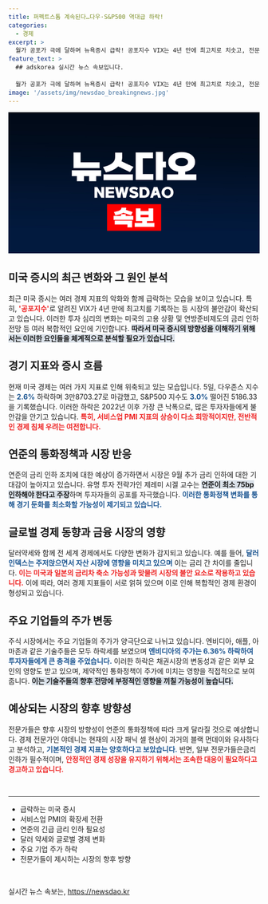 ```yaml
---
title: 퍼펙트스톰 계속된다…다우·S&P500 역대급 하락!
categories:
  - 경제
excerpt: >
  월가 공포가 극에 달하며 뉴욕증시 급락! 공포지수 VIX는 4년 만에 최고치로 치솟고, 전문가들은 연준의 긴급 금리 인하 필요성을 경고합니다. 서비스업 확장이 다소 희망적이나, 경기침체 우려는 여전합니다! 궁금증을 자아내는 이 상황, 클릭해 보세요!
feature_text: >
  ## adskorea 실시간 뉴스 속보입니다.

  월가 공포가 극에 달하며 뉴욕증시 급락! 공포지수 VIX는 4년 만에 최고치로 치솟고, 전문가들은 연준의 긴급 금리 인하 필요성을 경고합니다. 서비스업 확장이 다소 희망적이나, 경기침체 우려는 여전합니다! 궁금증을 자아내는 이 상황, 클릭해 보세요!
image: '/assets/img/newsdao_breakingnews.jpg'
---
```


<p><img src="/assets/img/newsdao_breakingnews.jpg" alt="adskorea 속보" /></p>

<h2 data-ke-size="size26">미국 증시의 최근 변화와 그 원인 분석</h2>

<p data-ke-size="size16">최근 미국 증시는 여러 경제 지표의 악화와 함께 급락하는 모습을 보이고 있습니다. 특히, <b><span style="color: #ee2323;">'공포지수'</span></b>로 알려진 VIX가 4년 만에 최고치를 기록하는 등 시장의 불안감이 확산되고 있습니다. 이러한 투자 심리의 변화는 미국의 고용 상황 및 연방준비제도의 금리 인하 전망 등 여러 복합적인 요인에 기인합니다. <b><span style="background-color: #21538527;">따라서 미국 증시의 방향성을 이해하기 위해서는 이러한 요인들을 체계적으로 분석할 필요가 있습니다.</span></b></p>

<h2 data-ke-size="size26">경기 지표와 증시 흐름</h2>

<p data-ke-size="size16">현재 미국 경제는 여러 가지 지표로 인해 위축되고 있는 모습입니다. 5일, 다우존스 지수는 <b><span style="color: #1a5490;">2.6%</span></b> 하락하며 3만8703.27로 마감했고, S&P500 지수도 <b><span style="color: #1a5490;">3.0%</span></b> 떨어진 5186.33을 기록했습니다. 이러한 하락은 2022년 이후 가장 큰 낙폭으로, 많은 투자자들에게 불안감을 안기고 있습니다. <b><span style="color: #ee2323;">특히, 서비스업 PMI 지표의 상승이 다소 희망적이지만, 전반적인 경제 침체 우려는 여전합니다.</span></b></p>

<h2 data-ke-size="size26">연준의 통화정책과 시장 반응</h2>

<p data-ke-size="size16">연준의 금리 인하 조치에 대한 예상이 증가하면서 시장은 9월 추가 금리 인하에 대한 기대감이 높아지고 있습니다. 유명 투자 전략가인 제레미 시겔 교수는 <b><span style="background-color: #21538527;">연준이 최소 75bp 인하해야 한다고 주장</span></b>하며 투자자들의 공포를 자극했습니다. <b><span style="color: #1a5490;">이러한 통화정책 변화를 통해 경기 둔화를 최소화할 가능성이 제기되고 있습니다.</span></b></p>

<h2 data-ke-size="size26">글로벌 경제 동향과 금융 시장의 영향</h2>

<p data-ke-size="size16">달러약세와 함께 전 세계 경제에서도 다양한 변화가 감지되고 있습니다. 예를 들어, <b><span style="color: #1a5490;">달러인덱스는 주저앉으면서 자산 시장에 영향을 미치고 있으며</span></b> 이는 금리 간 차이를 줄입니다. <b><span style="color: #ee2323;">이는 미국과 일본의 금리차 축소 가능성과 맞물려 시장의 불안 요소로 작용하고 있습니다.</span></b> 이에 따라, 여러 경제 지표들이 서로 얽혀 있으며 이로 인해 복합적인 경제 환경이 형성되고 있습니다.</p>

<h2 data-ke-size="size26">주요 기업들의 주가 변동</h2>

<p data-ke-size="size16">주식 시장에서는 주요 기업들의 주가가 양극단으로 나뉘고 있습니다. 엔비디아, 애플, 아마존과 같은 기술주들은 모두 하락세를 보였으며 <b><span style="color: #1a5490;">엔비디아의 주가는 6.36% 하락하여 투자자들에게 큰 충격을 주었습니다.</span></b> 이러한 하락은 채권시장의 변동성과 같은 외부 요인의 영향도 받고 있으며, 제약적인 통화정책이 주가에 미치는 영향을 직접적으로 보여줍니다. <b><span style="background-color: #21538527;">이는 기술주들의 향후 전망에 부정적인 영향을 끼칠 가능성이 높습니다.</span></b></p>

<h2 data-ke-size="size26">예상되는 시장의 향후 방향성</h2>

<p data-ke-size="size16">전문가들은 향후 시장의 방향성이 연준의 통화정책에 따라 크게 달라질 것으로 예상합니다. 경제 전문가인 야데니는 현재의 시장 패닉 셀 현상이 과거의 블랙 먼데이와 유사하다고 분석하고, <b><span style="color: #1a5490;">기본적인 경제 지표는 양호하다고 보았습니다.</span></b> 반면, 일부 전문가들은금리 인하가 필수적이며, <b><span style="color: #ee2323;">안정적인 경제 성장을 유지하기 위해서는 조속한 대응이 필요하다고 경고하고 있습니다.</span></b></p>

<p data-ke-size="size16">&nbsp;</p>

<hr>

<ul>
<li>급락하는 미국 증시</li>
<li> 서비스업 PMI의 확장세 전환</li>
<li> 연준의 긴급 금리 인하 필요성</li>
<li> 달러 약세와 글로벌 경제 변화</li>
<li> 주요 기업 주가 하락</li>
<li> 전문가들이 제시하는 시장의 향후 방향</li>
</ul>

<p data-ke-size="size16">&nbsp;</p>
실시간 뉴스 속보는, <a href="https://newsdao.kr" rel="dofollow">https://newsdao.kr</a>


